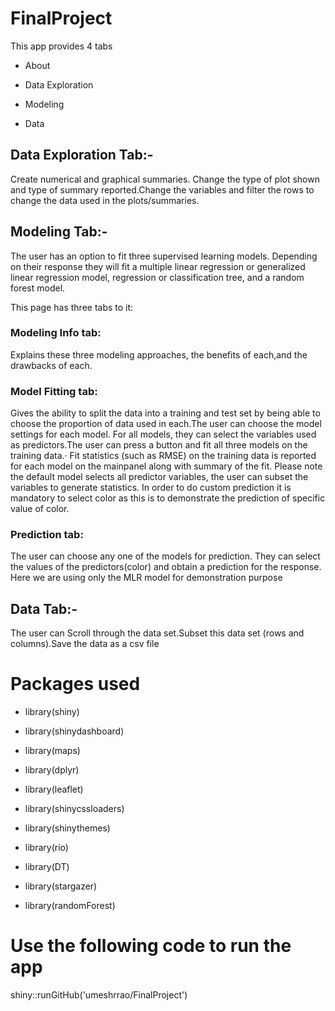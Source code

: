 # FinalProject
This app provides 4 tabs

* About

* Data Exploration

* Modeling 

* Data


## Data Exploration Tab:- 

Create numerical and graphical summaries. Change the type of plot shown and type of summary reported.Change the variables and filter the rows to change the data used in the plots/summaries.

## Modeling Tab:-

The user has an option to fit three supervised learning models. Depending on their response they will fit a multiple linear regression or generalized linear regression model, regression or classification tree, and a random forest model. 

This page has three tabs to it:

### Modeling Info tab:

Explains these three modeling approaches, the benefits of each,and the drawbacks of each. 

### Model Fitting tab:

Gives the ability to split the data into a training and test set by being able to choose the proportion of data used in each.The user can choose the model settings for each model. For all models, they can select the variables used as predictors.The user can press a button and fit all three models on the training data.· Fit statistics (such as RMSE) on the training data is reported for each model on the mainpanel along with summary of the fit. Please note the default model selects all predictor variables, the user can subset the variables to generate statistics. In order to do custom prediction it is mandatory to select color as this is to demonstrate the prediction of specific value of color.

### Prediction tab:

The user can choose any one of the models for prediction. They can select the values of the predictors(color) and obtain a prediction for the response. Here we are using only the MLR model for demonstration purpose


## Data Tab:- 

The user can Scroll through the data set.Subset this data set (rows and columns).Save the data as a csv file

# Packages used

* library(shiny)

* library(shinydashboard)

* library(maps)

* library(dplyr)

* library(leaflet)

* library(shinycssloaders)

* library(shinythemes)

* library(rio)

* library(DT)

* library(stargazer)

* library(randomForest)

    
# Use the following code to run the app

shiny::runGitHub('umeshrrao/FinalProject')
